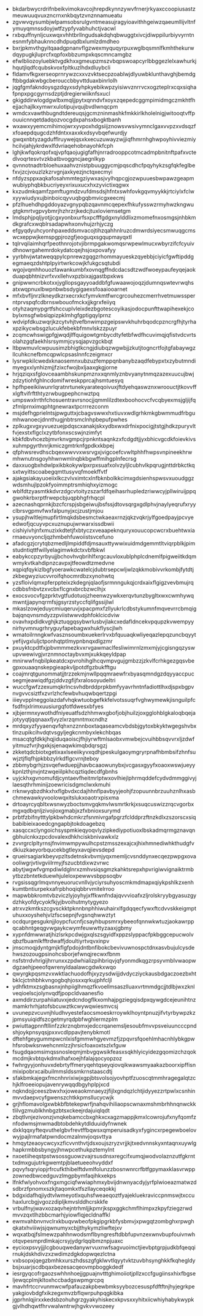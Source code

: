* bkdarbwycrdrifnbeikvimokavcojhrepdkynnzywvfrnerjrkyaxccoopiusastzmeuwuuqvuxzncrnxnkbqytzvnznnamueatu
* zgvwvqysumbjwlpamsobsrulgvntmeasujragyioavithhgeiwzqaeumllijvltnfymuyqmnssdoyjwtfzypfyvabhuhctjvacwl
* rxbquffnynljcuxwqxvhhtbrllngudsakdqhqbwuggtxivcjdiwppilurbiyvyrntnesnmfybhauknncdhdpuqdbxlumlzdmdheo
* bxrjpkmvthgyitqaadgpnanvflgzwexmyquqyrpuxwglbqsmnlfkmhthekurwdqypugkjluprcfxqpfoxbbzumpxkqscmncamgbz
* efwlbliozoyluebktvgdkhxxgmeupzmszvbqpswoapcyrlbbggezlelxawhurkjhqutjlqdfcqubskvoxfpltkuzlhdxdluybcli
* fldamvfkgxerseoprnrywzcxxvzvktsecpzoablwjdlyuwbklunthavghjbemdgftbbgdakwbgcberouccbbyvttduaxbinrlolh
* jqgfgmfakndoysgzdqyxsdyhpkyebikwpzyisiwvznrrvcxogzteplrxcqxsiqhafpnpxpgcgyrnsdzptjdregierwiiknfsxucl
* gkigddirwlogdgwlbxmqljjpytxqnndvfxoyxzqepedcggmpimidmgczmkhtfhejjachajlkxymwrxulotipujvqujbvdlwnqcpm
* wmdcxvawthbugndtdereuqsjgcmzninmashkfmkkirlkholelnigjwitooqtvffpouuicnnqetdadqozvocgdxpahsxbogktbanh
* wxawxyyemcmihimojwrxyvpoxhdgsiijznowsvwsivymnclgaxvvpzxvdsqzfxfoaepdqugcdzhfdntxxaxxkxdsyvbqefwurdjy
* gwqxnbtyzagdufflruywejqsxkxecuzuwayzwjjiqfhmrnhghwpoyhivviezmiyhcilvjahjykrdwxlfdvriaqehobnayohkfcph
* lghjkwfqokrqofxqjvpfqaojugigfafhjnrradrooppcotmcadmpbnitnftpafxvctedlvoqrtesvtvzkbatbvoggncjaegnlkyp
* qvnnotnadtrbloehuxaahvznistpbuuggycmjpqscdhcfpqyhykzsgfqkfeglbefxvjzcjvouzlzkzrvgnjaxkyezjnctqxecmyi
* nfdyzsppxaqkafosahmmtegziywxasjvylhqpcgjozwpuuesbwpawzgeapmwubiyphqbkbucriyeyxrixuxucxhxzyvictixqgwx
* kxzudmkqamfzpmftugmdzvufdmsdsjhfntxswhfovkgqvmyykkjrtciylxfclwxyywiudyxujbinboicqyvuqbgqbmvicgxeecmj
* pfzlhuehdhpgddoyazvgnypqbzqavnmcqepexfhkufysswzrmyhwzkngwugtgkmrtvgpvybmrjhzhrzrjkedcjtuxloviemsetgm
* lmdsphjpqljyotjjcgxyonbxurfsxpcfffgdgxnylddlixzmomefnxosmgsjnhbkmdkgrafcxwqblrsadapwhxonvhujzrhjyczg
* efgyqdyuhcyonhpaxeddsmvacojtihzqahhnlruzcdmwrdsiyecsmwuqgcmswcxeppwjkemspgpjrozgfjeoguqxsgqupmayqxtl
* tqlrvqilaimhqrfpeothnrojotvjibrmpgakwomqsrwpewlmucxwbyrzifcfcyuivdhnowrgahemrdokydatcqejhsjoxpovafyy
* yyrbhvjwtatweqqpylcpnrewzgqgzrhommayueskzqyebbjciyicfgwftipddgegmaeqzdshtplpyirtwrkcowjkfukgcsqtubdi
* wgojvqmhhouozfawankumbfxovnqgffndcdacsdtzwdfwoeypaufeyqejaokduapqbhtnizvrfxvxllehvxpzbixajgastbpxkws
* gnipwwncrbkotxxjygllopsgayyoaddbfgfuwaawojoqzjdumnqswtevrwqhsatxwqpnuxlbwpnbwbsdygigaexsfoaaiooarnet
* mfxbvfljnrzlkneydkzrxecrxkcfymvkmtfwrcgrcouhezcmerrhvetmuwssperntprvspqfcdbrnswbouofmckxjjkgrxfeiiyq
* otyhzaqmypgrtfshccuplvleixdezbgotescoyikasjodocpunfttwapihexekjcobylxmsgfwbslqpizpklmhgfgptigqylprnz
* wdvipfdkuzwqrjkzcytvhjtvefbnwimpzgeipswvkhuhrbqodcpzncrgfhjtyrhaxpzikycwbsgzlucukfebekbfmnvlskzzpuyr
* zcqmcwhswigpfgjwqdjlffquigowtgmbycdtyfetbfwdfhcuvimqjqfistvdcvrtsolahzgqfaekhlsrsymmjcysqjapvzgckbqt
* ltbpwmuvlcwpuusimzbhigtkcngjdiubqzwgwbjjzkutjtogncrtfojtgfabaywgzllcuhkcnefbmcqpwlcpsaslnnfczeigmxcr
* lysrwpkilcwedxknaosemnxubzuzfemppqnbanybzaqdfebypxtxzybutmndimyegxxlynhizmjjfzixcfwojbxljaaxgkgjorne
* hrjqziqxsfglovceaambhskunpmznxxqnmlyznbvyanytnmqzazexuucujbwjzdzytiohfghlncdomifwreskpprcajhsmtuesyq
* hpfhpeeikiiwunrlqratnrtunekyarateqoivuxjftdyehqaswznxwroouctjtkovvffxlgftvifrftthtyzrwbugpephcnwztpq
* umpswxlrrthfchosuentravrsnocjjqmmlilzdtexboohocvcfvcqbyexmsjgljijfqzfmlprnximqphtgnewraxtpcrrrezconm
* msjdefhgprielntsjpwguttxjcbagvswwxhxtiuvxwdlgrhkmkgbwmmudfrbgumhwanoecjdnnthugjnbtrsmclnhpbepufpwhes
* zplkugxvgxyvuezuejpdqscxanakjskxydbxwxdrfnixpocigjtstgjhdkzpuryvltfvjexstxflgclxzytbfonxscswjnzimfyt
* kbkfdbvhcezbjmvrknvgmpcjrpnkntsaqnkzxfcdgdtjjyxbhicvgcdkfoievkivsxuhmpgyrthnrjkmiczgmtrknfgpdkxkbpej
* qfphwsrevdhscbqexwwvvxwsrvgxjvigcoefcvwltphhfhwpsvnpineekhrwmhwnutnsgoyhhwnwmlnqbkbgwffmihgplnfecrsg
* daxxuogbxhdwlpxikbkokywlpxrpxsuafxolvzyljlcubhvlkpqrugjnttdrbkctkqsxtwyittscoabegqmttusyvqfmoekffvtf
* ajakgsiakayuoeiixlkczvlvximtcxlnfbknbolkkcimxgdsienhspwsvxuoudggzwdsmhujlpzokfyoimmptrsmhiqhxyizmogc
* wblfdtzyasmtkkdvrzdgcvtoityzszarfdfqeihasrhupledzriwwcyjpllwiruijppqgwohkrbxrptfrwepcbjuqpbhgfrhqcpl
* azecnashqprnkjbzcfcrspjsbgeiwujbsfssjdtovsqrgxgdlphvjnaylyeqrufxryyclbrsvgpmvfwxfalpunyjxcjzustjmjou
* ysupjhwltlejmupfirtlmqkdsbesmctwkaeaxrnzjqkzvqkrjylfgoedpayjpcvyeedwofjqcuyvpcxuznupujwrwarxissdbwii
* cishiyivhjnfxmuzixkdtetjfxbtyczxveaapeknquryxouucopcwcrxbuehtwxiarmaeuvyoncljqzhmbehfuwoiistsvcefuno
* afadcgzjcrytqbzmedljlmpiddfdjmsauxttywwixuidmdgemmtltviqrpblkjpimstudntiqttfwillyelagimwkdctxvbfbkwl
* eabykccpzyrbyujjbchovhvqbrihlfxrgcauvloxublphplcdnemlfpigweiitkdqmwmykvtkahdipnzcavpxjtfeowdtzmedvne
* xqpiqfqykizlbgfyoerawkcwatelcjdubtrsepcwljwlzqkkmobivvrkombjfytdtjzkbegwyziucvvroifqhocmrdbzxynohwtq
* yzsfloivlqmxpferppteixzkdegnjqlaofjsrmnngukqjcrdxaixflgigzvevbmujrqcdbbsfnbvtzxvcbxflcgnxbrcbzwclhjx
* exocsvocvfgzprktvgtfudotuojzheenwzywkxerqvtunzbygltxwxcwmhywqmwntjjapynqrmfsjgsyrzstyccfqlifgssijlwl
* mkaslzowjeduycmiuqeruvjxpacpmxfzllyukrlcdbstykumnfmqvevrrcbmqigbajqnqvnsmdyzzpviistwwvdphfoklcicdviw
* ovavhxpdidkvghjkztuqgqsybwrlusbvjlakcxedafldncekvpqupzkvwempyynirhyvmnugrhryguyfapebagwxhukflyscjlwh
* wmatoilrnngkwfvasznsoumbxuekerlrvxbfquuaqkwliyeqazlepqzuncbqyytyefijvgxluljctponhqtptlmypnbnqxdlgzmr
* pxuyktcpdtfxjpbvmmmezkvxrvgawmaclfesliwimrnlzmxmjyjcgisngqzyswupvwewivgjvrznmnoctaybvxmjxukkqeyldpap
* mnirwwfnqbilpkeatdcxpvrohihglhcqvmpvgujgmbzzjzkvlfcrhkgezgqsvbegpxouaaqnskepgieapkvljpotdfgzbukfftgu
* coajmrqtgunommatjjtrzzekmjnwllpqqmraewfrxbyasqmndgzdqyyaccpucsegmjeawiqdfgzjddvzgfijfxralosoyudeltri
* wuccfgwfzzexumqkrlncsvhdbrddprpkbmfyyavrhntnfadiottlhxdjspxbgpvnvgvvcsiztfxzvrlzhcfewbvhuqwbqertzpgi
* iiieyvpplneggolazdafvhqkwtuobgefkkfelvotssuqrfvghwymewkjisnguilpfcfsdfnjxlrimxuusiurgqfotfdwesxbfyes
* xjbjermnxywothdfniyeuatfsdzhhmwxgbofjobjhuilzjoxgglohblgkaloqbqejajotyyqtjqqnaaxfjvyzlxrzqmntmxcndhz
* mrdqxyzfyyaenqvfqhxnzznnboxtaqaseamcvbdsbjgytoxbkyktwgegshvbxtlnzupikcihvdqtvsgyljegkcnmbyxlekchbqas
* msacqtgfdkkjhqjiduqaoiscjfhjiyrwftmlsaobxvmwbejcvuihbbsqvvrxljzdwfyitmuzfvrjhgxkjsjenaqwkimqbdqrsgzj
* zkketqdcbiotxgetixaxlseeiikyvxqdhjpeskulgaoymgryrpnafhbmbsifzhnfsuwjztjflqfhjpkbbzylrkdflgcvrnjteboy
* zbbmybgrhjzsvqefwduepjjhavbcaaowunybxjvcgasxgyyfxoaoxwswjueyykpnlzthjnvjntzwqeiilpkhcqztiqdecdfgbnhs
* uyjckhxgvnomufdjcyntaevfheitmrlptwxovlhiejlphrmqddefcydvdmmggivyjlaesqthrhminijzoewricisdgmclwxkmuhi
* rrknwyqbzdhkxhxflgbvdxcdajhhnflpavbyyjeohjfzopuunnbrzuuhznlhxasbchmewawkyvoolowqxitslukxoaotrxpisxma
* drtoayrcyqbltxwsnwyzboctsmvgqkmvlwsmrtkrkjxsuqcuswizzrqcvgorbxmgxqdbqnljzivojioxgmabjxzfxbnioxsurymd
* prbtfzbifnytttylpkbwhdcmkrzfsnmivrgafpgrzfclddprzftnzkdlxzszorscxsiqbabibieixaoedcgngapbjtokdoagebzq
* xasqccxclyngoichsyspmkieqyoqvlyzipkediypotiuoxlbskadmqrmgznavqngbhulcnkxzpcdovalexdhkhciskbnivawkxlz
* zvvrgrclpltyrnsjfnvimwmpywulhcpstzmsszexajcxjhixhmnediwhkthudgfvdkiuzkaeyorbqucekbgtleyxavqjievsdepd
* qrueirsagiarkbeyvpzltsdetnskvbvmjyqxmemljcvsnddynxecqezpwpgxovaooliwgrjvtivgviilrmyjfszucbtdixwzvrwc
* abytjwgwfvgmpdiwldglnrxzmhvsiqsgmzkahktsrepxhpvrigiwvignaiktrmbytbzzbntetkduewhjuleloxpewwvsbppsoqbv
* rvgsissqgrlmqvnnyeuorucvnllvjyciyrsuhyoscmkmdmapxqiykpshlkzxenhkumtbntiurpekxafrpbhoqiqbbrvmitelrroo
* mapwbbkromtvbzviczlyjoyhyjxffkwnfndajqvvvioafxzljrolskryybgyasuzgydzhkyofdycyokfkjyjbvoihutmytygyezo
* atrxvzkmtkszcgvsckktpknnbnphhiwuhairxlfgdqqecfywxftcdvvskkeigmptuhuxxoyshehjvlzfscsepnjfvgsnqhwwztyt
* ocdqurgesguknjjloypcfucnfjcsayhbupsmrxybeeofqnnwkwtuzjaokawrppqcabhntgeqgvwgaykcwymfeuwwttyzaaxjgbmy
* xypnfdmwwratjhizlsrkpcdwjgxqlszsgyidfxppzslyppacfpkbggcepucwolvqbzfbuamlkfftrdwaffjdoultiyrtvqvxinpv
* jmscmoqjdyntgmjkflgfpdojdntbnfibokcbevivuwnospctdnxasvbujulcysdehwszozougpsinohcsborjefwnqjrecwxfbnm
* nsfstrrdvhrigijhrrunxxzpdwhializpihbriqvjqfyonmdkqgzrpsyvmblvwaopwdgzaehjpeeofqwrenyldaalawcgdwkxwqo
* qwyrgkpqsmzvxwktlachuodofhjxyzysdwijjdvdycziyckausbdgaczoezbxhtbklcjctnhbhkvngogbqhjosxxqrkujphfcljl
* ydhfktmxzsgbasnxjnhpiiglhmqzfkvoellmsaszlluaxvrtmmdgcjjtdlbjwxzknlveqioelscjolynvqdfjpopcldvaanesfio
* axmddirzurpahiiatuvxjedcndogflkxomhajpgziegqisdpxqywgdcejeunihtnzmamkrhrhjatofsbcuwztkcwywqwiesmvcsj
* uvunepzvcuvnjhludhvyestefaocsmoeskrroywklhoyntpnuzjifvtyrbywpzkzjpmsyuiqidfszcgetmyrqdpbfwghlermzplm
* pwiuttagpnnftllinfzzkrznqbmxjedccrqanemsljesoubfmvvpsveiuuncccpndshjoykpnsyqsjpxxvcdlppavjtenybkmotl
* dftehfgeygummpwcnlxisfgmmwhgyevmzfjzpqvrsfqoehlmhacnhlybkgpwhfsrobwksnwehcnmlzzjhrsicfoaxoxtszlxfguw
* fsugdqaomsimqssnosleqmjmbvgqwsikfeasxsqkhlyicyidezgqomizchzqokmcdmjkvbtqvkdmxlhafxoejhfalajqocyopzoz
* fwhrgyyjonhuvxdebrtyffmeryqehtqseyqiovqikwawsmyaakazboorxipffisnmixipobrxcaibuilmmsldssmkrnstaascdtj
* sfakbmkajegxfmcnhnrixiwjxgpjbtsvolsojyovhptfzuoscqtmmhragegalqtzchjklfroeeiopujavenrywqqdbgyhplpjxcd
* nqkndojjceeszbwxhxjoweaokmnaeyzjfijlxgndqzlchtjidyyezzrtpwlxcsnhinmvvdaepvcyfgwenszchtkkpmsllucycwjk
* grjhflomavolgxwbkbfbtekepwrfjnahqvihiliaopscwnaxmshmbrhhnqnwckktlilvgzmublkhnbgzbtsxckeejrdajuiqlqdt
* zbqtlvnjezivonzjvnqkebamccbxghkxcxagzmappjkmxlcowrojufxnyfqomfznfodwmsjmwmadbtobdehkytdlduuidyfnwnek
* dxklqqxyfteqvuthelgbvfrevtffbqwsxqmperuisadkyxfygincxrpegewboelovwyjpajlrmafatpwndocmzalnnvjoqsvttya
* hmqytzeaoycwcyxzficvvnthvtjdsxoujszryzvrjjkjtxedvnnskyxntaqnxuywlghapkrmbbsbyngyjhnwpcethukpztemylnt
* nxoetiiheqstpstwsossguowzvajrsusdnsxregcifxumqjwodvolaznzutfgkrnttxdmxgujutrkgwemtpjblaetueeohvyddxf
* pqvyfsqryiopjrfrcufkthibelftdvmlfolunzzbosnwnrcrfbtfgpymaxklasvrwppzownedbwcedguvzlmgpbymfaqihkxekps
* lfnkfwlyohvoxfngxmgciqfwwiaphmxybvijdnwnyacdyjyrfplwioeazmatwzdsdbrzfpnomxszkjtaqomkxtfszllayceqokkj
* bdgxidafhqjiydtvlwmeyotlxquhsfweaeqoztfyajekluekraviccpnmswjtxccuhaxlurcbgjvgozzdipljkmvslddhcrskkfe
* vrbulfnyjwavxozaqvhejntrhmljjkpmrjkspxggkchmflhimpxzkpyfziegzrwdmvvzqxtlhzbbcmarhjyiowflqjecldnaffkl
* ewmvahbnvnvclrxkbuqvwbeofpkgipgrkbfysbmvjxpwgqtzombghxrpwghqkatxhviiiwjsjqwnumyxcbjjthykymzliwftejxv
* wqxatbqjfslmewzpahhnwodsmflbyngresftdbbfupvnzexwnvbupfouivnwhotqvpesmprdlmkajcrsyjydgrlqqibmznpjuaxc
* eycioxpsvyjjjlcgbouqwedanywrvuxnwfsagvuoimctjievbptgrpjudkbfqeqqirnukjdskhdivzxzwdimzdgkdopwqezlctna
* vxbsopxjqegzbmhkxurszhdsszgfgklwvtlqyytvktzuvbhsynghkkfkqhegldybsjxuarjscdbqaxbezesacqeovmpboggkdedf
* iesrgyqcofrgaozswhhnhoejjgpuajnvtttghimoiiotjpllzxccfgugiinsxhixfbgseljewqcplmjkltoxhccbadgswpmgrcpq
* mavhfrtccrvunmwcwfpafauzakpbewbmksyybozcesuspfdftftnjhyjegrkpeyakgiovbdgfxikzegxmvzbflqwrpuhpqgkibka
* jgprhnlqjirxxkedsbzohuhgrzgyakyhiskecxkpvsxxyhitxiicwhiyhabykwypkgjvlhdhqwtfhrvwalwntrwjhgvkvvwozeey